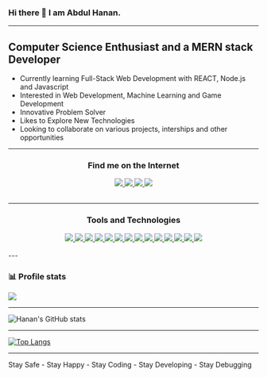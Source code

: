 ### Hi there 👋 I am Abdul Hanan. 

---

## Computer Science Enthusiast and a MERN stack Developer

- Currently learning Full-Stack Web Development with REACT, Node.js and Javascript
- Interested in Web Development, Machine Learning and Game Development
- Innovative Problem Solver
- Likes to Explore New Technologies
- Looking to collaborate on various projects, interships and other opportunities

---

<div align="center">
<h3 align="center">Find me on the Internet</h3>
<a href="https://www.facebook.com/mohil.jutt">
    <img src="https://img.shields.io/badge/Facebook-%231877F2.svg?style=for-the-badge&logo=Facebook&logoColor=white" />
</a>

<a href="https://www.instagram.com/mohil_jutt/">
    <img src="https://img.shields.io/badge/Instagram-%23E4405F.svg?style=for-the-badge&logo=Instagram&logoColor=white" />
</a>

<a href="https://www.linkedin.com/in/ahmohil/">
    <img src="https://img.shields.io/badge/linkedin-%230077B5.svg?style=for-the-badge&logo=linkedin&logoColor=white" />
</a>

<a href="https://twitter.com/ahmohil">
  <img src="https://img.shields.io/badge/Twitter-%231DA1F2.svg?style=for-the-badge&logo=Twitter&logoColor=white" />
</a>
</div>
<br>

---

<div align="center">
  <h3 align="center">Tools and Technologies</h3>
  <a href="#">
      <img src="https://img.shields.io/badge/python-3670A0?style=for-the-badge&logo=python&logoColor=ffdd54" />
  </a>
  <a href="#">
      <img src="https://img.shields.io/badge/javascript-%23323330.svg?style=for-the-badge&logo=javascript&logoColor=%23F7DF1E" />
  </a>
  <a href="#">
      <img src="https://img.shields.io/badge/c++-%2300599C.svg?style=for-the-badge&logo=c%2B%2B&logoColor=white" />
  </a>
  <a href="#">
      <img src="https://img.shields.io/badge/C%23-239120?style=for-the-badge&logo=c-sharp&logoColor=white" />
  </a>
  <a href="#">
      <img src="https://img.shields.io/badge/Node.js-43853D?style=for-the-badge&logo=node.js&logoColor=white" />
  </a>
  <a href="#">
      <img src="https://img.shields.io/badge/html5-%23E34F26.svg?style=for-the-badge&logo=html5&logoColor=white" />
  </a>
     <a href="#">
      <img src="https://img.shields.io/badge/React-20232A?style=for-the-badge&logo=react&logoColor=61DAFB" />
  </a>
     <a href="#">
      <img src="https://img.shields.io/badge/Express.js-404D59?style=for-the-badge" />
  </a>
  <a href="#">
      <img src="https://img.shields.io/badge/css3-%231572B6.svg?style=for-the-badge&logo=css3&logoColor=white" />
  </a>
    
  <a href="#">
      <img src="https://img.shields.io/badge/Tailwind_CSS-38B2AC?style=for-the-badge&logo=tailwind-css&logoColor=white" />
  </a>
    
  <a href="#">
      <img src="https://img.shields.io/badge/Bootstrap-563D7C?style=for-the-badge&logo=bootstrap&logoColor=white" />
  </a>
  <a href="#">
      <img src="https://img.shields.io/badge/git-%23F05033.svg?style=for-the-badge&logo=git&logoColor=white" />
  </a>
  <a href="#">
      <img src="https://img.shields.io/badge/Unity-100000?style=for-the-badge&logo=unity&logoColor=white" />
  </a>
  <a href="#">
      <img src="https://img.shields.io/badge/Visual%20Studio%20Code-0078d7.svg?style=for-the-badge&logo=visual-studio-code&logoColor=white" />
  </a>
 
</div>
<br>
---

### 📊 Profile stats

<p align="left">
    <img align="center" src="https://github-readme-streak-stats.herokuapp.com/?user=Halim-Shams&theme=radical">
    
---

![Hanan's GitHub stats](https://github-readme-stats.vercel.app/api?username=ahmohil&show_icons=true&theme=radical)
  
---

[![Top Langs](https://github-readme-stats.vercel.app/api/top-langs/?username=ahmohil&exclude_repo=Data-101-Datathon,RookieGameJam22-Kill_Crusaders,fluttermapp_tutorial&theme=radical&layout=compact)](https://github.com/anuraghazra/github-readme-stats)

---

Stay Safe - Stay Happy - Stay Coding - Stay Developing - Stay Debugging 
